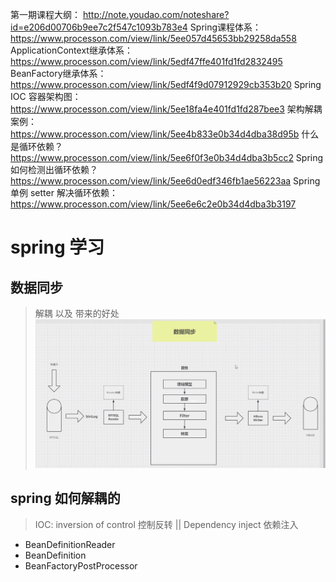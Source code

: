 
第一期课程大纲：				http://note.youdao.com/noteshare?id=e206d00706b9ee7c2f547c1093b783e4
Spring课程体系：				https://www.processon.com/view/link/5ee057d45653bb29258da558
ApplicationContext继承体系：			https://www.processon.com/view/link/5edf47ffe401fd1fd2832495
BeanFactory继承体系：			https://www.processon.com/view/link/5edf4f9d07912929cb353b20
Spring IOC 容器架构图：			https://www.processon.com/view/link/5ee18fa4e401fd1fd287bee3
架构解耦案例：				https://www.processon.com/view/link/5ee4b833e0b34d4dba38d95b
什么是循环依赖？ 				https://www.processon.com/view/link/5ee6f0f3e0b34d4dba3b5cc2
Spring如何检测出循环依赖？			https://www.processon.com/view/link/5ee6d0edf346fb1ae56223aa
Spring 单例 setter 解决循环依赖：		https://www.processon.com/view/link/5ee6e6c2e0b34d4dba3b3197
# spring 学习
## 数据同步
> 解耦 以及 带来的好处
![img.png](img.png)

## spring 如何解耦的
> IOC: inversion of control 控制反转 || Dependency inject 依赖注入

- BeanDefinitionReader
- BeanDefinition
- BeanFactoryPostProcessor


